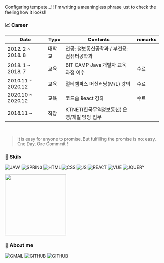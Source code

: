 Configuring template...!!
I'm writing a meaningless phrase just to check the feeling how it looks!!


### :chart_with_upwards_trend: Career

| Date | Type | Contents | remarks |
| ------ | ------ | ------ | ------ |
| 2012. 2 ~ 2018. 8 | 대학교 | 전공: 정보통신공학과 / 부전공: 컴퓨터공학과  |  |
| 2018. 1 ~ 2018. 7 | 교육 | BIT CAMP Java 개발자 교육 과정 이수 | 수료 |
| 2019.11 ~ 2020.12 | 교육 | 멀티캠퍼스 머신러닝(M/L) 강의 | 수료 |
| 2020.10 ~ 2020.12 | 교육 | 코드숨 React 강의 | 수료 |
| 2018.11 ~         | 직장 | KTNET(한국무역정보통신) 운영/개발 담당 업무 |  |


<br/>


> It is easy for anyone to promise. But fulfilling the promise is not easy.<br/>
> One Day, One Commmit !


### :rocket: Skils

![JAVA](https://img.shields.io/badge/Java-ED8B00?style=for-the-badge&logo=java&logoColor=white) ![SPRING](https://img.shields.io/badge/Spring-6DB33F?style=for-the-badge&logo=spring&logoColor=white) ![HTML](https://img.shields.io/badge/HTML5-E34F26?style=for-the-badge&logo=html5&logoColor=white) ![CSS](https://img.shields.io/badge/CSS3-1572B6?style=for-the-badge&logo=css3&logoColor=white) ![JS](https://img.shields.io/badge/JavaScript-323330?style=for-the-badge&logo=javascript&logoColor=F7DF1E) ![REACT](https://img.shields.io/badge/React-20232A?style=for-the-badge&logo=react&logoColor=61DAFB) ![VUE](https://img.shields.io/badge/Vue.js-35495E?style=for-the-badge&logo=vue.js&logoColor=4FC08D) ![JQUERY](https://img.shields.io/badge/jQuery-0769AD?style=for-the-badge&logo=jquery&logoColor=white)


<img src="https://github-readme-stats.vercel.app/api?username=TaeWoongKim2&show_icons=true&count_private=true&hide_rank=false&hide=" height="200px" />

<!-- <img src="https://github-readme-stats.vercel.app/api/top-langs/?username=TaeWoongKim2&hide=html,css" height="200px" /> -->
<!-- <img align="left" src="https://github-readme-stats.vercel.app/api/wakatime?username=EHOTO&layout=compact" /> -->


### :rocket: About me

![GMAIL](https://img.shields.io/badge/Gmail-D14836?style=for-the-badge&logo=gmail&logoColor=white) ![GITHUB](https://img.shields.io/badge/GitHub-100000?style=for-the-badge&logo=github&logoColor=white) ![GITHUB](https://img.shields.io/badge/Notion-000000?style=for-the-badge&logo=notion&logoColor=white)



[//]: # "These are reference links used in the body of this note and get stripped out when the markdown processor does its job. There is no need to format nicely because it shouldn't be seen. Thanks SO - http://stackoverflow.com/questions/4823468/store-comments-in-markdown-syntax"
  
  [jQuery]: <http://jquery.com>

  [PlDb]: <https://github.com/joemccann/dillinger/tree/master/plugins/dropbox/README.md>
  [PlGh]: <https://github.com/joemccann/dillinger/tree/master/plugins/github/README.md>
  [PlGd]: <https://github.com/joemccann/dillinger/tree/master/plugins/googledrive/README.md>
  [PlOd]: <https://github.com/joemccann/dillinger/tree/master/plugins/onedrive/README.md>
  [PlMe]: <https://github.com/joemccann/dillinger/tree/master/plugins/medium/README.md>
  [PlGa]: <https://github.com/RahulHP/dillinger/blob/master/plugins/googleanalytics/README.md>


<!--
**TaeWoongKim2/TaeWoongKim2** is a ✨ _special_ ✨ repository because its `README.md` (this file) appears on your GitHub profile.

Here are some ideas to get you started:

- 🔭 I’m currently working on ...
- 🌱 I’m currently learning ...
- 👯 I’m looking to collaborate on ...
- 🤔 I’m looking for help with ...
- 💬 Ask me about ...
- 📫 How to reach me: ...
- 😄 Pronouns: ...
- ⚡ Fun fact: ...
-->
